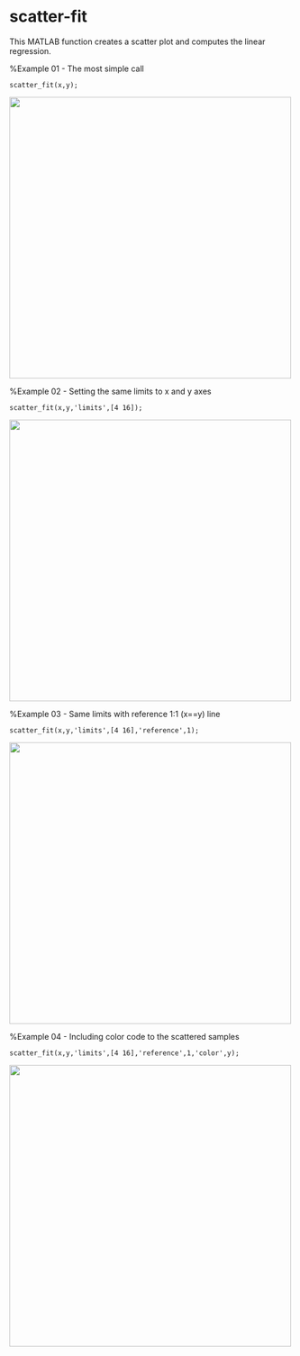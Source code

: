 # scatter-fit
This MATLAB function creates a scatter plot and computes the linear regression.

%Example 01 - The most simple call

    scatter_fit(x,y);

<img src="https://user-images.githubusercontent.com/88653954/227738600-f323373e-5e13-4e48-b559-6b11a97313b0.png" width="500">

%Example 02 - Setting the same limits to x and y axes 

    scatter_fit(x,y,'limits',[4 16]);
    
<img src="https://user-images.githubusercontent.com/88653954/227738602-7f18171e-8eac-4448-bc16-56c2c014d53f.png" width="500">

%Example 03 - Same limits with reference 1:1 (x==y) line

    scatter_fit(x,y,'limits',[4 16],'reference',1);
    
<img src="https://user-images.githubusercontent.com/88653954/227738603-01f0d5a0-4f76-4eaa-896c-96a6d44d0be6.png" width="500">

%Example 04 - Including color code to the scattered samples

    scatter_fit(x,y,'limits',[4 16],'reference',1,'color',y);

<img src="https://user-images.githubusercontent.com/88653954/227738604-f534a6b0-4084-4798-a198-f48783194469.png" width="500">

